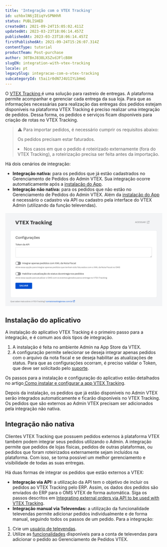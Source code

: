 ```yaml
---
title: 'Integração com o VTEX Tracking'
id: uzhbxlN6jIEiqYvSPNHhR
status: PUBLISHED
createdAt: 2021-09-24T15:05:02.411Z
updatedAt: 2023-03-23T18:06:14.457Z
publishedAt: 2023-03-23T18:06:14.457Z
firstPublishedAt: 2021-09-24T15:26:07.314Z
contentType: tutorial
productTeam: Post-purchase
author: 30TBnJ838LXSZvdJFlcB8H
slugEN: integration-with-vtex-tracking
locale: pt
legacySlug: integracao-com-o-vtex-tracking
subcategoryId: t5ai1r0dN7J4U1IYLbHmG
---
```


O [VTEX Tracking ](https://help.vtex.com/pt/tutorial/vtex-tracking-overview--1uDRquVudbPuoK05MtbZGh) é uma solução para rastreio de entregas. A plataforma permite acompanhar e gerenciar cada entrega da sua loja. Para que as informações necessárias para realização das entregas dos pedidos estejam disponíveis na plataforma VTEX Tracking é preciso realizar uma integração de pedidos. Dessa forma, os pedidos e serviços ficam disponíveis para criação de rotas no VTEX Tracking.

>⚠️ Para importar pedidos, é necessário cumprir os requisitos abaixo:
> <body>
>
> Os pedidos precisam estar faturados.
> <li>Nos casos em que o pedido é roteirizado externamente (fora do VTEX Tracking), a roteirização precisa ser feita antes da importação.</i>
>
> </body>

Há dois cenários de integração:

* **Integração nativa:** para os pedidos que já estão cadastrados no Gerenciamento de Pedidos do Admin VTEX.  Sua integração ocorre automaticamente após a [instalação do App](#instalacao-do-aplicativo). 
* **Integração não nativa:** para os pedidos que não estão no Gerenciamento de Pedidos do Admin VTEX. Além da [instalação do App](#instalacao-do-aplicativo) é necessário o cadastro via API ou cadastro pela interface do VTEX Admin (utilizando da função televendas).

![integracao tracking](https://raw.githubusercontent.com/vtexdocs/help-center-content/refs/heads/main/_1.jpg)

## Instalação do aplicativo 

A instalação do aplicativo VTEX Tracking  é o primeiro passo para a integração, e é comum aos dois tipos de integração.

1. A instalação é feita no ambiente Admin na App Store da VTEX.
2. A configuração permite selecionar se deseja integrar apenas pedidos com o arquivo da nota fiscal e se deseja habilitar as atualizações de status. Para que as configurações ocorram, é preciso validar o Token, que deve ser solicitado pelo [suporte](https://help.vtex.com/pt/faq/suporte-vtex-brasil--5q861sTw1n7H2BENOu7ls9). 

Os passos para a instalação e configuração do aplicativo estão detalhados no artigo[ Como instalar e configurar a app VTEX Tracking](https://help.vtex.com/pt/tutorial/como-instalar-e-configurar-a-app-vtex-tracking-no-seu-admin-vtex--3ejuFsJ1m0r08cT6afpIPf).

Depois da instalação, os pedidos que já estão disponíveis no Admin VTEX serão integrados automaticamente e ficarão disponíveis no VTEX Tracking. Os pedidos que são externos ao Admin VTEX precisam ser adicionados pela integração não nativa.

## Integração não nativa

Clientes VTEX Tracking que possuem pedidos externos à plataforma VTEX também podem integrar seus pedidos utilizando o Admin. A integração permite que pedidos de lojas físicas, pedidos de outras plataformas, ou pedidos  que foram roteirizados externamente sejam incluídos na plataforma. Com isso, se torna possível um melhor gerenciamento e visibilidade de todas as suas entregas.

Há duas formas de integrar os pedidos que estão externos a VTEX: 

* **Integração via API:** a utilização da API tem o objetivo de incluir os pedidos ao VTEX Tracking pelo ERP. Assim, os dados dos pedidos são enviados do ERP para o OMS VTEX de forma automática.  Siga os passos descritos em [Integrating external orders via API to be used with VTEX Tracking](https://developers.vtex.com/vtex-rest-api/docs/integrating-external-orders-via-api-to-be-used-with-vtex-tracking).
* **Integração manual via Televendas:** a utilização da funcionalidade televendas permite adicionar pedidos individualmente e de forma manual, seguindo todos os passos de um pedido. 
Para a integração:
1. Crie um [usuário de televendas](https://help.vtex.com/pt/tutorial/how-can-i-create-callcenter-user--frequentlyAskedQuestions_4227).
2. Utilize as [funcionalidades](https://help.vtex.com/pt/tutorial/funcionalidades-de-televendas--UqhiccIRIK2KD0OqkzJaS#gerenciamento-de-pedidos) disponíveis para a conta de televendas para adicionar o pedido ao Gerenciamento de Pedidos VTEX.
